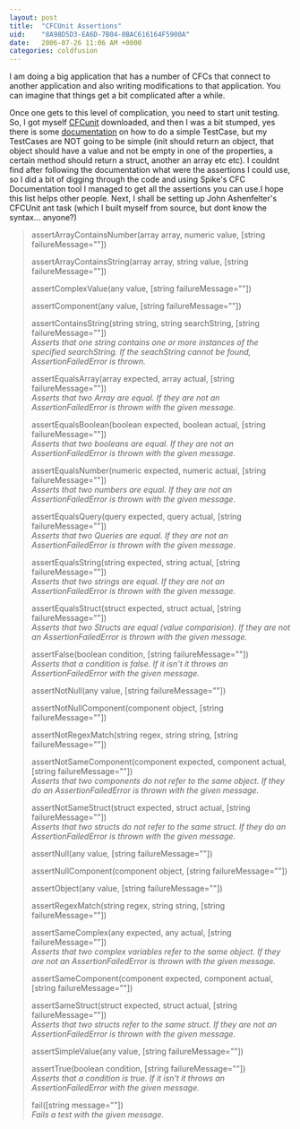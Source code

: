 ```yaml
---
layout: post
title:  "CFCUnit Assertions"
uid:	"8A98D5D3-EA6D-7B04-0BAC616164F5900A"
date:   2006-07-26 11:06 AM +0000
categories: coldfusion
---
```

I am doing a big application that has a number of CFCs that connect to another application and also writing modifications to that application. You can imagine that things get a bit complicated after a while. 

Once one gets to this level of complication, you need to start unit testing. So, I got myself <a href="http://www.cfcunit.org/">CFCunit</a> downloaded, and then I was a bit stumped, yes there is some <a href="http://www.cfcunit.org/cfcunit/docs.cfm?event=WritingTests">documentation</a> on how to do a simple TestCase, but my TestCases are NOT going to be simple (init should return an object, that object should have a value and not be empty in one of the properties, a certain method should return a struct, another an array etc etc). I couldnt find after following the documentation what were the assertions I could use, so I did a bit of digging through the code and using Spike's <a hgref="http://www.spike.org.uk/projects/cfcdoc/">CFC Documentation</a> tool I managed to get all the assertions you can use.I hope this list helps other people. Next, I shall be setting up John Ashenfelter's CFCUnit ant task (which I built myself from source, but dont know the syntax... anyone?)

<blockquote>
<p>assertArrayContainsNumber(array array, numeric value, [string failureMessage=&quot;&quot;])</p>
<p>assertArrayContainsString(array array, string value, [string failureMessage=&quot;&quot;])</p>
<p>assertComplexValue(any value, [string failureMessage=&quot;&quot;])</p>
<p>assertComponent(any value, [string failureMessage=&quot;&quot;])</p>
<p>assertContainsString(string string, string searchString, [string failureMessage=&quot;&quot;])<br />
  <em>Asserts that one string contains one or more instances of the specified searchString. If the seachString cannot be found, AssertionFailedError is thrown.</em></p>
<p>assertEqualsArray(array expected, array actual, [string failureMessage=&quot;&quot;])<br />
  <em>Asserts that two Array are equal. If they are not an AssertionFailedError is thrown with the given message.</em></p>
<p>assertEqualsBoolean(boolean expected, boolean actual, [string failureMessage=&quot;&quot;])<br />
  <em>Asserts that two booleans are equal. If they are not an AssertionFailedError is thrown with the given message.</em></p>
<p>assertEqualsNumber(numeric expected, numeric actual, [string failureMessage=&quot;&quot;])<br />
  <em>Asserts that two numbers are equal. If they are not an AssertionFailedError is thrown with the given message.</em></p>
<p>assertEqualsQuery(query expected, query actual, [string failureMessage=&quot;&quot;])<br />
  <em>Asserts that two Queries are equal. If they are not an AssertionFailedError is thrown with the given message.</em></p>
<p>assertEqualsString(string expected, string actual, [string failureMessage=&quot;&quot;])<br />
  <em>Asserts that two strings are equal. If they are not an AssertionFailedError is thrown with the given message.</em></p>
<p>assertEqualsStruct(struct expected, struct actual, [string failureMessage=&quot;&quot;])<br />
  <em>Asserts that two Structs are equal (value comparision). If they are not an AssertionFailedError is thrown with the given message.</em></p>
<p>assertFalse(boolean condition, [string failureMessage=&quot;&quot;])<br />
  <em>Asserts that a condition is false. If it isn't it throws an AssertionFailedError with the given message.</em></p>
<p>assertNotNull(any value, [string failureMessage=&quot;&quot;])</p>
<p>assertNotNullComponent(component object, [string failureMessage=&quot;&quot;])</p>
<p>assertNotRegexMatch(string regex, string string, [string failureMessage=&quot;&quot;])</p>
<p>assertNotSameComponent(component expected, component actual, [string failureMessage=&quot;&quot;])<br />
  <em>Asserts that two components do not refer to the same object. If they do an AssertionFailedError is thrown with the given message.</em></p>
<p>assertNotSameStruct(struct expected, struct actual, [string failureMessage=&quot;&quot;])<br />
  <em>Asserts that two structs do not refer to the same struct. If they do an AssertionFailedError is thrown with the given message.</em></p>
<p>assertNull(any value, [string failureMessage=&quot;&quot;])</p>
<p>assertNullComponent(component object, [string failureMessage=&quot;&quot;])</p>
<p>assertObject(any value, [string failureMessage=&quot;&quot;])</p>
<p>assertRegexMatch(string regex, string string, [string failureMessage=&quot;&quot;])</p>
<p>assertSameComplex(any expected, any actual, [string failureMessage=&quot;&quot;])<br />
  <em>Asserts that two complex variables refer to the same object. If they are not an AssertionFailedError is thrown with the given message.</em></p>
<p>assertSameComponent(component expected, component actual, [string failureMessage=&quot;&quot;])</p>
<p>assertSameStruct(struct expected, struct actual, [string failureMessage=&quot;&quot;])<br />
  <em>Asserts that two structs refer to the same struct. If they are not an AssertionFailedError is thrown with the given message.</em></p>
<p>assertSimpleValue(any value, [string failureMessage=&quot;&quot;])</p>
<p>assertTrue(boolean condition, [string failureMessage=&quot;&quot;])<br />
  <em>Asserts that a condition is true. If it isn't it throws an AssertionFailedError with the given message.</em></p>
<p>fail([string message=&quot;&quot;])<br />
  <em>Fails a test with the given message.</em><br />
</p>

</blockquote>